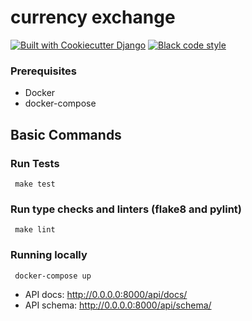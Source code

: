 # currency exchange

[![Built with Cookiecutter Django](https://img.shields.io/badge/built%20with-Cookiecutter%20Django-ff69b4.svg?logo=cookiecutter)](https://github.com/cookiecutter/cookiecutter-django/)
[![Black code style](https://img.shields.io/badge/code%20style-black-000000.svg)](https://github.com/ambv/black)

### Prerequisites

- Docker
- docker-compose

## Basic Commands

### Run Tests

     make test

### Run type checks and linters (flake8 and pylint)

     make lint

### Running locally

     docker-compose up

- API docs: http://0.0.0.0:8000/api/docs/
- API schema: http://0.0.0.0:8000/api/schema/
